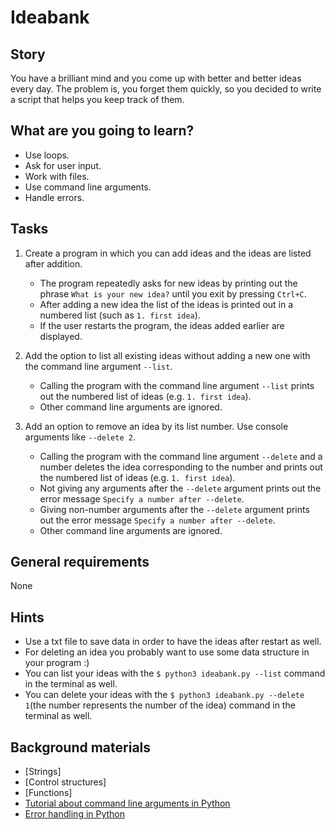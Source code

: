 # Ideabank

## Story

You have a brilliant mind and you come up with better and better ideas every day.
The problem is, you forget them quickly, so you decided to write a script that
helps you keep track of them.

## What are you going to learn?

- Use loops.
- Ask for user input.
- Work with files.
- Use command line arguments.
- Handle errors.

## Tasks

1. Create a program in which you can add ideas and the ideas are listed after addition.
    - The program repeatedly asks for new ideas by printing out the phrase `What is your new idea?` until you exit by pressing `Ctrl+C`.
    - After adding a new idea the list of the ideas is printed out in a numbered list (such as `1. first idea`).
    - If the user restarts the program, the ideas added earlier are displayed.

2. Add the option to list all existing ideas without adding a new one with the command line argument `--list`.
    - Calling the program with the command line argument `--list` prints out the numbered list of ideas (e.g. `1. first idea`).
    - Other command line arguments are ignored.

3. Add an option to remove an idea by its list number. Use console arguments like `--delete 2`.
    - Calling the program with the command line argument `--delete` and a number deletes the idea corresponding to the number and prints out the numbered list of ideas (e.g. `1. first idea`).
    - Not giving any arguments after the `--delete` argument prints out the error message `Specify a number after --delete`.
    - Giving non-number arguments after the `--delete` argument prints out the error message `Specify a number after --delete`.
    - Other command line arguments are ignored.

## General requirements

None

## Hints

- Use a txt file to save data in order to have the ideas after restart as well.
- For deleting an idea you probably want to use some data structure in your program :)
- You can list your ideas with the `$ python3 ideabank.py --list` command in the terminal as well.
- You can delete your ideas with the `$ python3 ideabank.py --delete 1`(the number represents the number of the idea) command in the terminal as well.


## Background materials

- <i class="far fa-exclamation"></i> [Strings]
- <i class="far fa-exclamation"></i> [Control structures]
- <i class="far fa-exclamation"></i> [Functions]
- <i class="far fa-exclamation"></i> [Tutorial about command line arguments in Python](https://www.pythonforbeginners.com/system/python-sys-argv)
- <i class="far fa-exclamation"></i> [Error handling in Python](https://python-textbok.readthedocs.io/en/stable/Errors_and_Exceptions.html)

